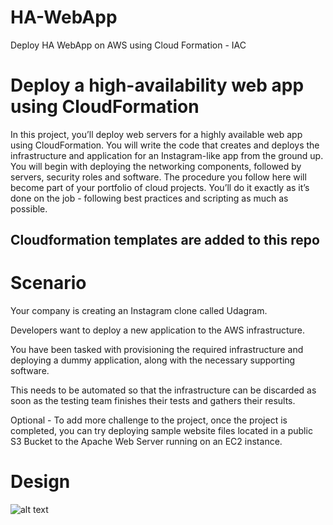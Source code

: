 # HA-WebApp
Deploy HA WebApp on AWS using Cloud Formation - IAC

# Deploy a high-availability web app using CloudFormation

In this project, you’ll deploy web servers for a highly available web app using CloudFormation. You will write the code that creates and deploys the infrastructure and application for an Instagram-like app from the ground up. You will begin with deploying the networking components, followed by servers, security roles and software. The procedure you follow here will become part of your portfolio of cloud projects. You’ll do it exactly as it’s done on the job - following best practices and scripting as much as possible.

## Cloudformation templates are added to this repo
# Scenario

Your company is creating an Instagram clone called Udagram.

Developers want to deploy a new application to the AWS infrastructure.

You have been tasked with provisioning the required infrastructure and deploying a dummy application, along with the necessary supporting software.

This needs to be automated so that the infrastructure can be discarded as soon as the testing team finishes their tests and gathers their results.

Optional - To add more challenge to the project, once the project is completed, you can try deploying sample website files located in a public S3 Bucket to the Apache Web Server running on an EC2 instance. 

# Design 

![alt text](https://github.com/asalah9/HA-WebApp-CF/blob/main/IAC%20-%20Udacity%20Project%20-%20Ahmed%20Salah.jpeg)
